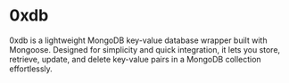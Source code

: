# 0xdb
0xdb is a lightweight MongoDB key-value database wrapper built with Mongoose. Designed for simplicity and quick integration, it lets you store, retrieve, update, and delete key-value pairs in a MongoDB collection effortlessly.
